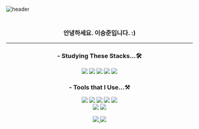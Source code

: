 ![header](https://capsule-render.vercel.app/api?type=waving&color=gradient&height=300&section=header&text=Hi👋🏻%20I'm%20SeungJun%20Lee&fontAlign=65&fontSize=45)
<h3 align='center'>
<br>
안녕하세요. 이승준입니다. :) <br>

</h3>
<hr>
<h3 align='center'> - Studying These Stacks...🛠 </h3>

<p align='center'>
  <img src="https://img.shields.io/badge/Swift-F05138?style=flat&logo=swift&logoColor=white"/>
  <img src="https://img.shields.io/badge/JavaScript-F7DF1E?style=flat&logo=JavaScript&logoColor=white"/>
  <img src="https://img.shields.io/badge/HTML5-E34F26?style=flat&logo=HTML5&logoColor=white"/>
  <img src="https://img.shields.io/badge/CSS3-1572B6?style=flat&logo=CSS3&logoColor=white"/>
  <img src="https://img.shields.io/badge/Python-3776AB?style=flat&logo=Python&logoColor=white"/>
  <br>
  
  <h3 align='center'> - Tools that I Use...⚒️ </h3>
 <p align='center'>
  <img src="https://img.shields.io/badge/Git-F05032?style=flat&logo=Git&logoColor=white"/>
  <img src="https://img.shields.io/badge/GitHub-181717?style=flat&logo=GitHub&logoColor=white"/>
  <img src="https://img.shields.io/badge/Sublime Text-FF9800?style=flat&logo=Sublime Text&logoColor=white"/>
  <img src="https://img.shields.io/badge/Xcode-147EFB?style=flat&logo=Xcode&logoColor=white"/>
  <img src="https://img.shields.io/badge/Visual Studio Code-007ACC?style=flat&logo=Visual Studio Code&logoColor=white"/>
  <br>
  <img src="https://img.shields.io/badge/Slack-4A154B?style=flat&logo=Slack&logoColor=white"/>
  <img src="https://img.shields.io/badge/Notion-000000?style=flat&logo=Notion&logoColor=white"/>
</p>

<p align='center'>
  <a href="mailto:sollleky72@gmail.com"><img src="https://github-readme-stats.vercel.app/api?username=valselee&show_icons=true&theme=dark&layout=compact"/>
  <img src="https://github-readme-stats.vercel.app/api/top-langs/?username=valselee&show_icons=true&theme=dark&layout=compact"/>
</p>
